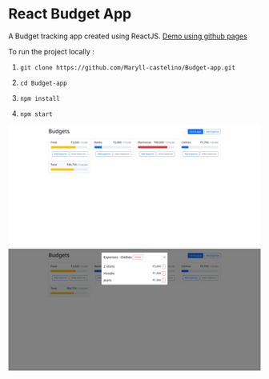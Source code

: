 # React Budget App

A Budget tracking app created using ReactJS. [Demo using github pages](https://maryll-castelino.github.io/budget-app)

To run the project locally :

1. ```
   git clone https://github.com/Maryll-castelino/Budget-app.git
   ```
2. ```
   cd Budget-app
   ```
3. ```
   npm install
   ```
4. ```
   npm start
   ```

![Main view](screenshots/main-view.png)
![Expense overview](screenshots/Expense-overview.png)
